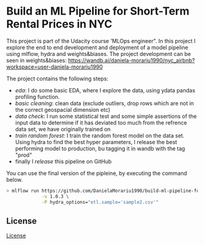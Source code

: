 # Build an ML Pipeline for Short-Term Rental Prices in NYC
This project is part of the Udacity course 'MLOps engineer". 
In this project I explore the end to end development and deployment of a model pipeline using mlflow, hydra and weights&biases. 
The project development can be seen in weights&biases: https://wandb.ai/daniela-morariu1990/nyc_airbnb?workspace=user-daniela-morariu1990

The project contains the following steps:
- *eda*: I do some basic EDA, where I explore the data, using ydata pandas profiling function.
- *basic cleaning*: clean data (exclude outliers, drop rows which are not in the correct geospacial dimension etc)
- *data check*: I run some statistical test and some simple assertions of the input data to determine if it has deviated too much from the refrence data set, we have originally trained on
- *train random forest*: I train the random forest model on the data set. Using hydra to find the best hyper parameters, I release the best performing model to production, bu tagging it in wandb with the tag "prod"
- finally I *release* this pipeline on GitHub 

You can use the final version of the pipleine, by executing the command below. 
```bash
> mlflow run https://github.com/DanielaMorariu1990/build-ml-pipeline-for-short-term-rental-prices.git \
             -v 1.0.3 \
             -P hydra_options="etl.sample='sample2.csv'"
```

## License

[License](LICENSE.txt)

